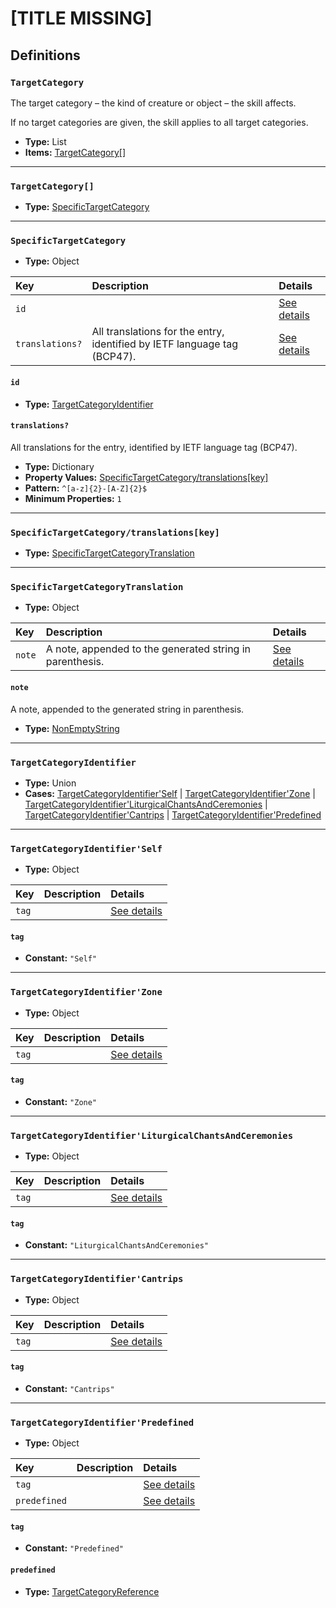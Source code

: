 # [TITLE MISSING]

## Definitions

### <a name="TargetCategory"></a> `TargetCategory`

The target category – the kind of creature or object – the skill affects.

If no target categories are given, the skill applies to all target
categories.

- **Type:** List
- **Items:** <a href="#TargetCategory[]">TargetCategory[]</a>

---

### <a name="TargetCategory[]"></a> `TargetCategory[]`

- **Type:** <a href="#SpecificTargetCategory">SpecificTargetCategory</a>

---

### <a name="SpecificTargetCategory"></a> `SpecificTargetCategory`

- **Type:** Object

Key | Description | Details
:-- | :-- | :--
`id` |  | <a href="#SpecificTargetCategory/id">See details</a>
`translations?` | All translations for the entry, identified by IETF language tag (BCP47). | <a href="#SpecificTargetCategory/translations">See details</a>

#### <a name="SpecificTargetCategory/id"></a> `id`

- **Type:** <a href="#TargetCategoryIdentifier">TargetCategoryIdentifier</a>

#### <a name="SpecificTargetCategory/translations"></a> `translations?`

All translations for the entry, identified by IETF language tag (BCP47).

- **Type:** Dictionary
- **Property Values:** <a href="#SpecificTargetCategory/translations[key]">SpecificTargetCategory/translations[key]</a>
- **Pattern:** `^[a-z]{2}-[A-Z]{2}$`
- **Minimum Properties:** `1`

---

### <a name="SpecificTargetCategory/translations[key]"></a> `SpecificTargetCategory/translations[key]`

- **Type:** <a href="#SpecificTargetCategoryTranslation">SpecificTargetCategoryTranslation</a>

---

### <a name="SpecificTargetCategoryTranslation"></a> `SpecificTargetCategoryTranslation`

- **Type:** Object

Key | Description | Details
:-- | :-- | :--
`note` | A note, appended to the generated string in parenthesis. | <a href="#SpecificTargetCategoryTranslation/note">See details</a>

#### <a name="SpecificTargetCategoryTranslation/note"></a> `note`

A note, appended to the generated string in parenthesis.

- **Type:** <a href="./_NonEmptyString.md#NonEmptyString">NonEmptyString</a>

---

### <a name="TargetCategoryIdentifier"></a> `TargetCategoryIdentifier`

- **Type:** Union
- **Cases:** <a href="#TargetCategoryIdentifier'Self">TargetCategoryIdentifier'Self</a> | <a href="#TargetCategoryIdentifier'Zone">TargetCategoryIdentifier'Zone</a> | <a href="#TargetCategoryIdentifier'LiturgicalChantsAndCeremonies">TargetCategoryIdentifier'LiturgicalChantsAndCeremonies</a> | <a href="#TargetCategoryIdentifier'Cantrips">TargetCategoryIdentifier'Cantrips</a> | <a href="#TargetCategoryIdentifier'Predefined">TargetCategoryIdentifier'Predefined</a>

---

### <a name="TargetCategoryIdentifier'Self"></a> `TargetCategoryIdentifier'Self`

- **Type:** Object

Key | Description | Details
:-- | :-- | :--
`tag` |  | <a href="#TargetCategoryIdentifier'Self/tag">See details</a>

#### <a name="TargetCategoryIdentifier'Self/tag"></a> `tag`

- **Constant:** `"Self"`

---

### <a name="TargetCategoryIdentifier'Zone"></a> `TargetCategoryIdentifier'Zone`

- **Type:** Object

Key | Description | Details
:-- | :-- | :--
`tag` |  | <a href="#TargetCategoryIdentifier'Zone/tag">See details</a>

#### <a name="TargetCategoryIdentifier'Zone/tag"></a> `tag`

- **Constant:** `"Zone"`

---

### <a name="TargetCategoryIdentifier'LiturgicalChantsAndCeremonies"></a> `TargetCategoryIdentifier'LiturgicalChantsAndCeremonies`

- **Type:** Object

Key | Description | Details
:-- | :-- | :--
`tag` |  | <a href="#TargetCategoryIdentifier'LiturgicalChantsAndCeremonies/tag">See details</a>

#### <a name="TargetCategoryIdentifier'LiturgicalChantsAndCeremonies/tag"></a> `tag`

- **Constant:** `"LiturgicalChantsAndCeremonies"`

---

### <a name="TargetCategoryIdentifier'Cantrips"></a> `TargetCategoryIdentifier'Cantrips`

- **Type:** Object

Key | Description | Details
:-- | :-- | :--
`tag` |  | <a href="#TargetCategoryIdentifier'Cantrips/tag">See details</a>

#### <a name="TargetCategoryIdentifier'Cantrips/tag"></a> `tag`

- **Constant:** `"Cantrips"`

---

### <a name="TargetCategoryIdentifier'Predefined"></a> `TargetCategoryIdentifier'Predefined`

- **Type:** Object

Key | Description | Details
:-- | :-- | :--
`tag` |  | <a href="#TargetCategoryIdentifier'Predefined/tag">See details</a>
`predefined` |  | <a href="#TargetCategoryIdentifier'Predefined/predefined">See details</a>

#### <a name="TargetCategoryIdentifier'Predefined/tag"></a> `tag`

- **Constant:** `"Predefined"`

#### <a name="TargetCategoryIdentifier'Predefined/predefined"></a> `predefined`

- **Type:** <a href="./_SimpleReferences.md#TargetCategoryReference">TargetCategoryReference</a>
